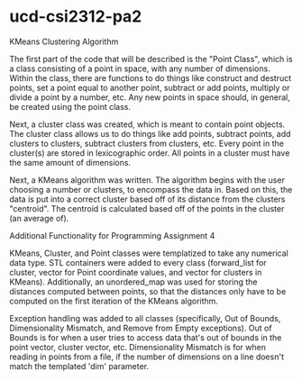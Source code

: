 # ucd-csi2312-pa2
KMeans Clustering Algorithm

The first part of the code that will be described is the "Point Class", which is a class consisting of a point in space, with any number of dimensions.  Within the class, there are functions to do things like construct and destruct points, set a point equal to another point, subtract or add points, multiply or divide a point by a number, etc.  Any new points in space should, in general, be created using the point class.  

Next, a cluster class was created, which is meant to contain point objects.  The cluster class allows us to do things like add points, subtract points, add clusters to clusters, subtract clusters from clusters, etc.  Every point in the cluster(s) are stored in lexicographic order.  All points in a cluster must have the same amount of dimensions.  

Next, a KMeans algorithm was written.  The algorithm begins with the user choosing a number or clusters, to encompass the data in.  Based on this, the data is put into a correct cluster based off of its distance from the clusters "centroid".  The centroid is calculated based off of the points in the cluster (an average of).

Additional Functionality for Programming Assignment 4

KMeans, Cluster, and Point classes were templatized to take any numerical data type.  STL containers were added to every class (forward_list for cluster, vector for Point coordinate values, and vector for clusters in KMeans).  Additionally, an unordered_map was used for storing the distances computed between points, so that the distances only have to be computed on the first iteration of the KMeans algorithm.

Exception handling was added to all classes (specifically, Out of Bounds, Dimensionality Mismatch, and Remove from Empty exceptions).  Out of Bounds is for when a user tries to access data that's out of bounds in the point vector, cluster vector, etc.  Dimensionality Mismatch is for when reading in points from a file, if the number of dimensions on a line doesn't match the templated 'dim' parameter.
